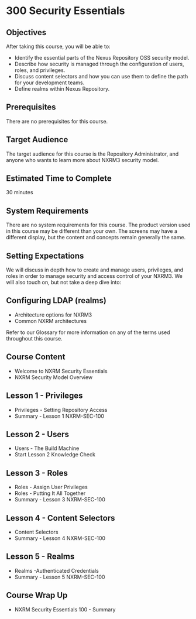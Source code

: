 # 300 Security Essentials

## Objectives
After taking this course, you will be able to:

- Identify the essential parts of the Nexus Repository OSS security model.
- Describe how security is managed through the configuration of users, roles, and privileges.
- Discuss content selectors and how you can use them to define the path for your development teams.
- Define realms within Nexus Repository.

## Prerequisites
There are no prerequisites for this course.

## Target Audience
The target audience for this course is the Repository Administrator, and anyone who wants to learn more about NXRM3 security model.

## Estimated Time to Complete
30 minutes

## System Requirements
There are no system requirements for this course.
The product version used in this course may be different than your own. The screens may have a different display, but the content and concepts remain generally the same.

## Setting Expectations
We will discuss in depth how to create and manage users, privileges, and roles in order to manage security and access control of your NXRM3. We will also touch on, but not take a deep dive into:

## Configuring LDAP (realms)
- Architecture options for NXRM3
- Common NXRM architectures

Refer to our Glossary for more information on any of the terms used throughout this course.

## Course Content
- Welcome to NXRM Security Essentials
- NXRM Security Model Overview

## Lesson 1 - Privileges
- Privileges - Setting Repository Access
- Summary - Lesson 1 NXRM-SEC-100

## Lesson 2 - Users
- Users - The Build Machine
- Start Lesson 2 Knowledge Check

## Lesson 3 - Roles
- Roles - Assign User Privileges
- Roles - Putting It All Together
- Summary - Lesson 3 NXRM-SEC-100

## Lesson 4 - Content Selectors
- Content Selectors
- Summary - Lesson 4 NXRM-SEC-100

## Lesson 5 - Realms
- Realms -Authenticated Credentials
- Summary - Lesson 5 NXRM-SEC-100

## Course Wrap Up
- NXRM Security Essentials 100 - Summary
